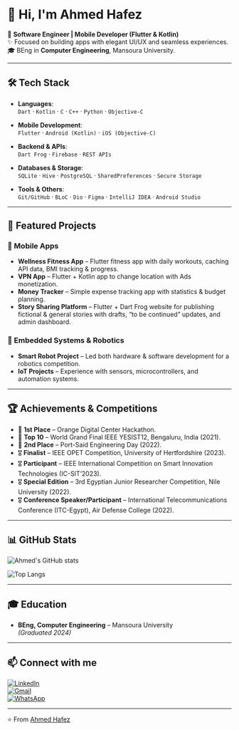 # 👋 Hi, I'm Ahmed Hafez  

🚀 **Software Engineer | Mobile Developer (Flutter & Kotlin)**  
✨ Focused on building apps with elegant UI/UX and seamless experiences.  
🎓 BEng in **Computer Engineering**, Mansoura University.  

---

## 🛠 Tech Stack

- **Languages**:  
  `Dart` · `Kotlin` · `C` · `C++` · `Python` · `Objective-C`

- **Mobile Development**:  
  `Flutter` · `Android (Kotlin)` · `iOS (Objective-C)`  

- **Backend & APIs**:  
  `Dart Frog` · `Firebase` · `REST APIs`  

- **Databases & Storage**:  
  `SQLite` · `Hive` · `PostgreSQL` · `SharedPreferences` · `Secure Storage`

- **Tools & Others**:  
  `Git/GitHub` · `BLoC` · `Dio` · `Figma` · `IntelliJ IDEA` · `Android Studio`

---

## 🚀 Featured Projects

### 📱 Mobile Apps
- **Wellness Fitness App** – Flutter fitness app with daily workouts, caching API data, BMI tracking & progress.  
- **VPN App** – Flutter + Kotlin app to change location with Ads monetization.  
- **Money Tracker** – Simple expense tracking app with statistics & budget planning.  
- **Story Sharing Platform** – Flutter + Dart Frog website for publishing fictional & general stories with drafts, “to be continued” updates, and admin dashboard.  

### 🤖 Embedded Systems & Robotics
- **Smart Robot Project** – Led both hardware & software development for a robotics competition.  
- **IoT Projects** – Experience with sensors, microcontrollers, and automation systems.  

---

## 🏆 Achievements & Competitions
- 🥇 **1st Place** – Orange Digital Center Hackathon.  
- 🏅 **Top 10** – World Grand Final IEEE YESIST12, Bengaluru, India (2021).  
- 🥈 **2nd Place** – Port-Said Engineering Day (2022).  
- 🎖️ **Finalist** – IEEE OPET Competition, University of Hertfordshire (2023).  
- 🎖️ **Participant** – IEEE International Competition on Smart Innovation Technologies (IC-SIT’2023).  
- 🎖️ **Special Edition** – 3rd Egyptian Junior Researcher Competition, Nile University (2022).  
- 🎖️ **Conference Speaker/Participant** – International Telecommunications Conference (ITC-Egypt), Air Defense College (2022).  

---

## 📊 GitHub Stats

![Ahmed's GitHub stats](https://github-readme-stats.vercel.app/api?username=ahmedhafez47&show_icons=true&theme=tokyonight)

![Top Langs](https://github-readme-stats.vercel.app/api/top-langs/?username=ahmedhafez47&layout=compact&theme=tokyonight)

---

## 🎓 Education
- **BEng, Computer Engineering** – Mansoura University  
  _(Graduated 2024)_

---

## 📫 Connect with me

[![LinkedIn](https://img.shields.io/badge/LinkedIn-blue?logo=linkedin&logoColor=white)](https://www.linkedin.com/in/ahmedhafez47?utm_source=share&utm_campaign=share_via&utm_content=profile&utm_medium=android_app)  
[![Gmail](https://img.shields.io/badge/Email-D14836?logo=gmail&logoColor=white)](mailto:ahmedhafez4563@gmail.com)  
[![WhatsApp](https://img.shields.io/badge/WhatsApp-25D366?logo=whatsapp&logoColor=white)](https://wa.me/201556417677)  

---

⭐️ From [Ahmed Hafez](https://github.com/ahmedhafez47)
